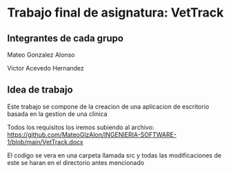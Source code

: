 # Trabajo final de asignatura: VetTrack

## Integrantes de cada grupo
Mateo Gonzalez Alonso

Victor Acevedo Hernandez

## Idea de trabajo
Este trabajo se compone de la creacion de una aplicacion de escritorio basada en la gestion de una clinica

Todos los requisitos los iremos subiendo al archivo: https://github.com/MateoGlzAlon/INGENIERIA-SOFTWARE-1/blob/main/VetTrack.docx

El codigo se vera en una carpeta llamada src y todas las modificaciones de este se haran en el directorio antes mencionado
